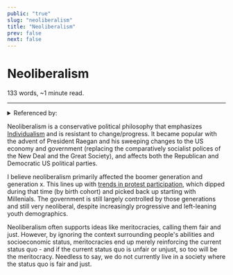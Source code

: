 ```yaml
---
public: "true"
slug: "neoliberalism"
title: "Neoliberalism"
prev: false
next: false
---
```

<script setup>
import { data } from '../../git.data.ts';
import { useData } from 'vitepress';
const pageData = useData();
</script>
<h1 class="p-name">Neoliberalism</h1>
<p>133 words, ~1 minute read. <span v-html="data[`site/${pageData.page.value.relativePath}`]" /></p>
<hr/>

<details><summary>Referenced by:</summary><a href="/garden/anarchism">Anarchism</a><a href="/garden/local-communities">Local Communities</a></details>

Neoliberalism is a conservative political philosophy that emphasizes [Individualism](/garden/individualism) and is resistant to change/progress. It became popular with the advent of President Raegan and his sweeping changes to the US economy and government (replacing the comparatively socialist polices of the New Deal and the Great Society), and affects both the Republican and Democratic US political parties.

I believe neoliberalism primarily affected the boomer generation and generation x. This lines up with [trends in protest participation](https://nealcaren.org/publication/caren-social-2011/caren-social-2011.pdf), which dipped during that time (by birth cohort) and picked back up starting with Millenials. The government is still largely controlled by those generations and still very neoliberal, despite increasingly progressive and left-leaning youth demographics.

Neoliberalism often supports ideas like meritocracies, calling them fair and just. However, by ignoring the context surrounding people's abilities and socioeconomic status, meritocracies end up merely reinforcing the current status quo - and if the current status quo is unfair or unjust, so too will be the meritocracy. Needless to say, we do not currently live in a society where the status quo is fair and just.